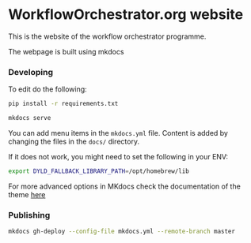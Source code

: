 # WorkflowOrchestrator.org website
This is the website of the workflow orchestrator programme.

The webpage is built using mkdocs

### Developing
To edit do the following:

```bash
pip install -r requirements.txt
```

```bash
mkdocs serve
```
You can add menu items in the `mkdocs.yml` file. Content is added by changing the files in the `docs/` directory.

If it does not work, you might need to set the following in your ENV:

```bash
export DYLD_FALLBACK_LIBRARY_PATH=/opt/homebrew/lib
```

For more advanced options in MKdocs check the documentation of the theme [here](https://squidfunk.github.io/mkdocs-material/getting-started/)

### Publishing
```bash
mkdocs gh-deploy --config-file mkdocs.yml --remote-branch master
```
